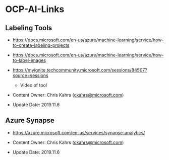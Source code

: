 # OCP-AI-Links

## Labeling Tools

* https://docs.microsoft.com/en-us/azure/machine-learning/service/how-to-create-labeling-projects
* https://docs.microsoft.com/en-us/azure/machine-learning/service/how-to-label-images
* https://myignite.techcommunity.microsoft.com/sessions/84507?source=sessions
    * Video of tool

* Content Owner: Chris Kahrs (ckahrs@microsoft.com)
* Update Date: 2019.11.6

## Azure Synapse

* https://azure.microsoft.com/en-us/services/synapse-analytics/

* Content Owner: Chris Kahrs (ckahrs@microsoft.com)
* Update Date: 2019.11.6